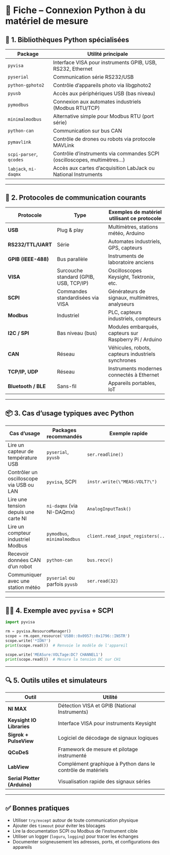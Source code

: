 
# 🧪 Fiche – Connexion Python à du matériel de mesure

## 🧰 1. **Bibliothèques Python spécialisées**

| Package                 | Utilité principale                                                      |
| ----------------------- | ----------------------------------------------------------------------- |
| `pyvisa`                | Interface VISA pour instruments GPIB, USB, RS232, Ethernet              |
| `pyserial`              | Communication série RS232/USB                                           |
| `python-gphoto2`        | Contrôle d’appareils photo via libgphoto2                               |
| `pyusb`                 | Accès aux périphériques USB (bas niveau)                                |
| `pymodbus`              | Connexion aux automates industriels (Modbus RTU/TCP)                    |
| `minimalmodbus`         | Alternative simple pour Modbus RTU (port série)                         |
| `python-can`            | Communication sur bus CAN                                               |
| `pymavlink`             | Contrôle de drones ou robots via protocole MAVLink                      |
| `scpi-parser`, `qcodes` | Contrôle d’instruments via commandes SCPI (oscilloscopes, multimètres…) |
| `labjack`, `ni-daqmx`   | Accès aux cartes d’acquisition LabJack ou National Instruments          |

---

## 🔌 2. **Protocoles de communication courants**

| Protocole           | Type                                   | Exemples de matériel utilisant ce protocole            |
| ------------------- | -------------------------------------- | ------------------------------------------------------ |
| **USB**             | Plug & play                            | Multimètres, stations météo, Arduino                   |
| **RS232/TTL/UART**  | Série                                  | Automates industriels, GPS, capteurs                   |
| **GPIB (IEEE-488)** | Bus parallèle                          | Instruments de laboratoire anciens                     |
| **VISA**            | Surcouche standard (GPIB, USB, TCP/IP) | Oscilloscopes Keysight, Tektronix, etc.                |
| **SCPI**            | Commandes standardisées via VISA       | Générateurs de signaux, multimètres, analyseurs        |
| **Modbus**          | Industriel                             | PLC, capteurs industriels, compteurs                   |
| **I2C / SPI**       | Bas niveau (bus)                       | Modules embarqués, capteurs sur Raspberry Pi / Arduino |
| **CAN**             | Réseau                                 | Véhicules, robots, capteurs industriels synchrones     |
| **TCP/IP, UDP**     | Réseau                                 | Instruments modernes connectés à Ethernet              |
| **Bluetooth / BLE** | Sans-fil                               | Appareils portables, IoT                               |

---

## 📦 3. **Cas d’usage typiques avec Python**

| Cas d’usage                              | Packages recommandés          | Exemple rapide                     |
| ---------------------------------------- | ----------------------------- | ---------------------------------- |
| Lire un capteur de température USB       | `pyserial`, `pyusb`           | `ser.readline()`                   |
| Contrôler un oscilloscope via USB ou LAN | `pyvisa`, SCPI                | `instr.write(\"MEAS:VOLT?\")`      |
| Lire une tension depuis une carte NI     | `ni-daqmx` (via NI-DAQmx)     | `AnalogInputTask()`                |
| Lire un compteur industriel Modbus       | `pymodbus`, `minimalmodbus`   | `client.read_input_registers(...)` |
| Recevoir données CAN d’un robot          | `python-can`                  | `bus.recv()`                       |
| Communiquer avec une station météo       | `pyserial` ou parfois `pyusb` | `ser.read(32)`                     |

---

## 🧑‍💻 4. **Exemple avec `pyvisa` + SCPI**

```python
import pyvisa

rm = pyvisa.ResourceManager()
scope = rm.open_resource('USB0::0x0957::0x1796::INSTR')
scope.write('*IDN?')
print(scope.read())  # Renvoie le modèle de l'appareil

scope.write('MEASure:VOLTage:DC? CHANNEL1')
print(scope.read())  # Mesure la tension DC sur CH1
```

---

## 🔍 5. Outils utiles et simulateurs

| Outil                        | Utilité                                                     |
| ---------------------------- | ----------------------------------------------------------- |
| **NI MAX**                   | Détection VISA et GPIB (National Instruments)               |
| **Keysight IO Libraries**    | Interface VISA pour instruments Keysight                    |
| **Sigrok + PulseView**       | Logiciel de décodage de signaux logiques                    |
| **QCoDeS**                   | Framework de mesure et pilotage instrumenté                 |
| **LabView**                  | Complément graphique à Python dans le contrôle de matériels |
| **Serial Plotter (Arduino)** | Visualisation rapide des signaux séries                     |

---

## ✅ Bonnes pratiques

* Utiliser `try/except` autour de toute communication physique
* Ajouter des `timeout` pour éviter les blocages
* Lire la documentation SCPI ou Modbus de l’instrument cible
* Utiliser un logger (`loguru`, `logging`) pour tracer les échanges
* Documenter soigneusement les adresses, ports, et configurations des appareils
